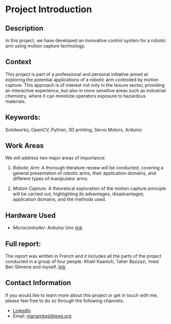 # Project Introduction

## Description

In this project, we have developed an innovative control system for a robotic arm using motion capture technology.

## Context

This project is part of a professional and personal initiative aimed at exploring the potential applications of a robotic arm controlled by motion capture. 
This approach is of interest not only in the leisure sector, providing an interactive experience, but also in more sensitive areas such as industrial chemistry, where it can minimize operators exposure to hazardous materials.  
  
## Keywords: 
Solidworks, OpenCV, Python, 3D printing, Servo Motors, Arduino  

  
## Work Areas
We will address two major areas of importance:
1. *Robotic Arm:* A thorough literature review will be conducted, covering a general presentation of robotic arms, their application domains, and different types of manipulator arms.

2. *Motion Capture:* A theoretical exploration of the motion capture principle will be carried out, highlighting its advantages, disadvantages, application domains, and the methods used.

## Hardware Used
- *Microcontroller*: Arduino Uno [link](https://store.arduino.cc/products/arduino-uno-rev3)

## Full report:
The report was written in French and it includes all the parts of the project conducted in a group of four people: Khalil Kaanich, Taher Bazzazi, Imed Ben Slimene and myself.
[link](https://github.com/mariambeji/MyPortfolio/blob/0ce4efa0b0e269130cbd0840b12688fe648e6dd0/Robotic%20Arm%20Control%20by%20Motion%20Capture/Rapport%20PPP%20Contr%C3%B4le%20de%20Bras%20Robotique%20%C3%A0%20base%20de%20Mocap.pdf)   

## Contact Information
If you would like to learn more about this project or get in touch with me, please feel free to do so through the following channels:
- [LinkedIn](https://www.linkedin.com/in/mariam-beji-90ab28178/)
- Email: mariambeji@ieee.org
